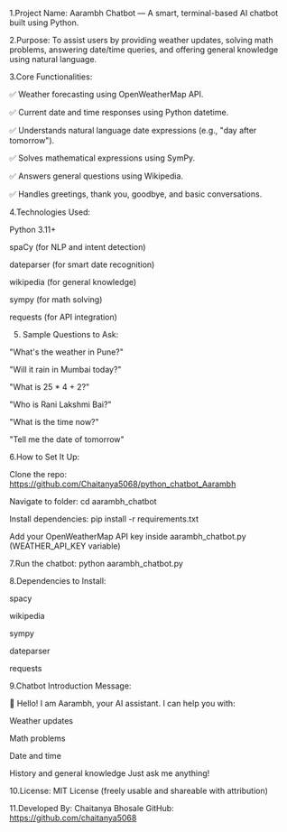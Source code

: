 1.Project Name:
Aarambh Chatbot — A smart, terminal-based AI chatbot built using Python.

2.Purpose:
To assist users by providing weather updates, solving math problems, answering date/time queries, and offering general knowledge using natural language.

3.Core Functionalities:

✅ Weather forecasting using OpenWeatherMap API.

✅ Current date and time responses using Python datetime.

✅ Understands natural language date expressions (e.g., "day after tomorrow").

✅ Solves mathematical expressions using SymPy.

✅ Answers general questions using Wikipedia.

✅ Handles greetings, thank you, goodbye, and basic conversations.

4.Technologies Used:

 Python 3.11+

 spaCy (for NLP and intent detection)

 dateparser (for smart date recognition)

 wikipedia (for general knowledge)

 sympy (for math solving)

 requests (for API integration)

5. Sample Questions to Ask:

 "What's the weather in Pune?"

 "Will it rain in Mumbai today?"

 "What is 25 * 4 + 2?"

 "Who is Rani Lakshmi Bai?"

 "What is the time now?"

 "Tell me the date of tomorrow"

 6.How to Set It Up:

Clone the repo:  https://github.com/Chaitanya5068/python_chatbot_Aarambh

Navigate to folder: cd aarambh_chatbot

Install dependencies: pip install -r requirements.txt

Add your OpenWeatherMap API key inside aarambh_chatbot.py (WEATHER_API_KEY variable)

7.Run the chatbot: python aarambh_chatbot.py

8.Dependencies to Install:

spacy

wikipedia

sympy

dateparser

requests

9.Chatbot Introduction Message:

🤖 Hello! I am Aarambh, your AI assistant. I can help you with:

Weather updates

Math problems

Date and time

History and general knowledge
Just ask me anything!

10.License:
MIT License (freely usable and shareable with attribution)

11.Developed By:
Chaitanya Bhosale
GitHub: https://github.com/chaitanya5068
